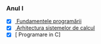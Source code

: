 ### Anul I
- [X] [ Fundamentele programării](https://github.com/cosmin-andrei/ubb-fmi-work/tree/main/Fundamentele%20programarii/Laboratoare)
- [x] [ Arhitectura sistemelor de calcul](https://github.com/cosmin-andrei/ubb-fmi-work/tree/main/Arhitectura%20sistemelor%20de%20calcul/Laboratoare)
- [X] [ Programare in C] 

